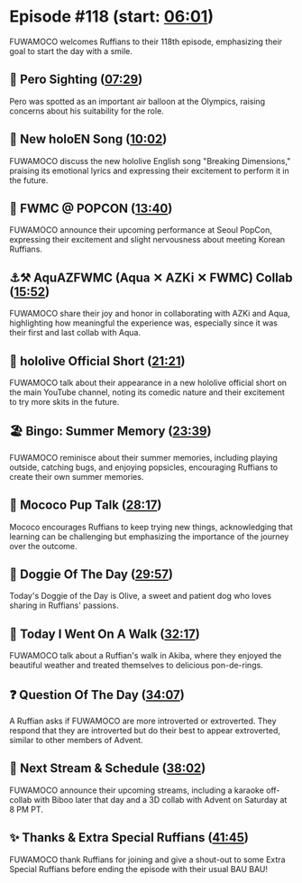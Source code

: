 # Episode #118 (start: [06:01](https://youtu.be/iItfyykkRdc?t=06m01s))

FUWAMOCO welcomes Ruffians to their 118th episode, emphasizing their goal to start the day with a smile.

## 👀 Pero Sighting ([07:29](https://youtu.be/iItfyykkRdc?t=07m29s))

Pero was spotted as an important air balloon at the Olympics, raising concerns about his suitability for the role.

## 🎤 New holoEN Song ([10:02](https://youtu.be/iItfyykkRdc?t=10m02s))

FUWAMOCO discuss the new hololive English song "Breaking Dimensions," praising its emotional lyrics and expressing their excitement to perform it in the future.

## 🎪 FWMC @ POPCON ([13:40](https://youtu.be/iItfyykkRdc?t=13m40s))

FUWAMOCO announce their upcoming performance at Seoul PopCon, expressing their excitement and slight nervousness about meeting Korean Ruffians.

## ⚓⚒️ AquAZFWMC (Aqua ✕ AZKi ✕ FWMC) Collab ([15:52](https://youtu.be/iItfyykkRdc?t=15m52s))

FUWAMOCO share their joy and honor in collaborating with AZKi and Aqua, highlighting how meaningful the experience was, especially since it was their first and last collab with Aqua.

## 🎥 hololive Official Short ([21:21](https://youtu.be/iItfyykkRdc?t=21m21s))

FUWAMOCO talk about their appearance in a new hololive official short on the main YouTube channel, noting its comedic nature and their excitement to try more skits in the future.

## 🏖️ Bingo: Summer Memory ([23:39](https://youtu.be/iItfyykkRdc?t=23m39s))

FUWAMOCO reminisce about their summer memories, including playing outside, catching bugs, and enjoying popsicles, encouraging Ruffians to create their own summer memories.

## 📣 Mococo Pup Talk ([28:17](https://youtu.be/iItfyykkRdc?t=28m17s))

Mococo encourages Ruffians to keep trying new things, acknowledging that learning can be challenging but emphasizing the importance of the journey over the outcome.

## 🐶 Doggie Of The Day ([29:57](https://youtu.be/iItfyykkRdc?t=29m57s))

Today's Doggie of the Day is Olive, a sweet and patient dog who loves sharing in Ruffians' passions.

## 🚶 Today I Went On A Walk ([32:17](https://youtu.be/iItfyykkRdc?t=32m17s))

FUWAMOCO talk about a Ruffian's walk in Akiba, where they enjoyed the beautiful weather and treated themselves to delicious pon-de-rings.

## ❓ Question Of The Day ([34:07](https://youtu.be/iItfyykkRdc?t=34m07s))

A Ruffian asks if FUWAMOCO are more introverted or extroverted. They respond that they are introverted but do their best to appear extroverted, similar to other members of Advent.

## 📅 Next Stream & Schedule ([38:02](https://youtu.be/iItfyykkRdc?t=38m02s))

FUWAMOCO announce their upcoming streams, including a karaoke off-collab with Biboo later that day and a 3D collab with Advent on Saturday at 8 PM PT.

## ✨ Thanks & Extra Special Ruffians ([41:45](https://youtu.be/iItfyykkRdc?t=41m45s))

FUWAMOCO thank Ruffians for joining and give a shout-out to some Extra Special Ruffians before ending the episode with their usual BAU BAU!

